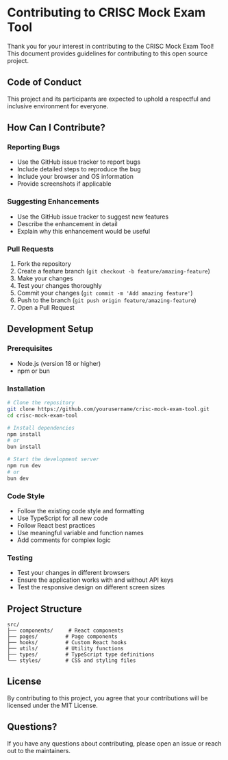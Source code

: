 # Contributing to CRISC Mock Exam Tool

Thank you for your interest in contributing to the CRISC Mock Exam Tool! This document provides guidelines for contributing to this open source project.

## Code of Conduct

This project and its participants are expected to uphold a respectful and inclusive environment for everyone.

## How Can I Contribute?

### Reporting Bugs

- Use the GitHub issue tracker to report bugs
- Include detailed steps to reproduce the bug
- Include your browser and OS information
- Provide screenshots if applicable

### Suggesting Enhancements

- Use the GitHub issue tracker to suggest new features
- Describe the enhancement in detail
- Explain why this enhancement would be useful

### Pull Requests

1. Fork the repository
2. Create a feature branch (`git checkout -b feature/amazing-feature`)
3. Make your changes
4. Test your changes thoroughly
5. Commit your changes (`git commit -m 'Add amazing feature'`)
6. Push to the branch (`git push origin feature/amazing-feature`)
7. Open a Pull Request

## Development Setup

### Prerequisites

- Node.js (version 18 or higher)
- npm or bun

### Installation

```bash
# Clone the repository
git clone https://github.com/yourusername/crisc-mock-exam-tool.git
cd crisc-mock-exam-tool

# Install dependencies
npm install
# or
bun install

# Start the development server
npm run dev
# or
bun dev
```

### Code Style

- Follow the existing code style and formatting
- Use TypeScript for all new code
- Follow React best practices
- Use meaningful variable and function names
- Add comments for complex logic

### Testing

- Test your changes in different browsers
- Ensure the application works with and without API keys
- Test the responsive design on different screen sizes

## Project Structure

```
src/
├── components/     # React components
├── pages/         # Page components
├── hooks/         # Custom React hooks
├── utils/         # Utility functions
├── types/         # TypeScript type definitions
└── styles/        # CSS and styling files
```

## License

By contributing to this project, you agree that your contributions will be licensed under the MIT License.

## Questions?

If you have any questions about contributing, please open an issue or reach out to the maintainers.